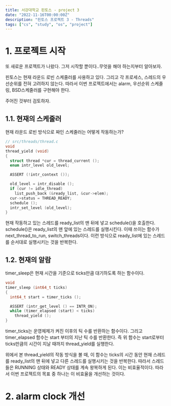 ```yaml
---
title: 서강대학교 핀토스 - project 3
date: "2022-11-16T00:00:00Z"
description: "핀토스 프로젝트 3 - Threads"
tags: ["cs", "study", "os", "project"]
---
```


# 1. 프로젝트 시작

또 새로운 프로젝트가 나왔다. 그저 시작할 뿐이다..무엇을 해야 하는지부터 알아보자.

핀토스는 현재 라운드 로빈 스케줄러를 사용하고 있다. 그리고 각 프로세스, 스레드의 우선순위를 전혀 고려하지 않는다. 따라서 이번 프로젝트에서는 alarm, 우선순위 스케줄링, BSD스케줄러를 구현해야 한다.

주어진 것부터 검토하자.

## 1.1. 현재의 스케줄러

현재 라운드 로빈 방식으로 짜인 스케줄러는 어떻게 작동하는가?

```c
// src/threads/thread.c
void
thread_yield (void)
{
  struct thread *cur = thread_current ();
  enum intr_level old_level;

  ASSERT (!intr_context ());

  old_level = intr_disable ();
  if (cur != idle_thread)
    list_push_back (&ready_list, &cur->elem);
  cur->status = THREAD_READY;
  schedule ();
  intr_set_level (old_level);
}
```

현재 작동하고 있는 스레드를 ready_list의 맨 뒤에 넣고 schedule()을 호출한다. schedule()은 ready_list의 맨 앞에 있는 스레드를 실행시킨다. 이때 쓰이는 함수가 next_thread_to_run, switch_threads이다. 이런 방식으로 ready_list에 있는 스레드를 순서대로 실행시키는 것을 반복한다.

## 1.2. 현재의 알람

timer_sleep은 현재 시간을 기준으로 ticks만큼 대기하도록 하는 함수이다.

```c
void
timer_sleep (int64_t ticks)
{
  int64_t start = timer_ticks ();

  ASSERT (intr_get_level () == INTR_ON);
  while (timer_elapsed (start) < ticks)
    thread_yield ();
}
```

timer_ticks는 운영체제가 켜진 이후의 틱 수를 반환하는 함수이다. 그리고 timer_elapsed 함수는 start 부터의 지난 틱 수를 반환한다. 즉 위 함수는 start로부터 ticks만큼의 시간이 지날 때까지 thread_yield를 실행한다.

위에서 본 thread_yield의 작동 방식을 볼 때, 이 함수는 ticks의 시간 동안 현재 스레드를 ready_list의 맨 뒤에 넣고 다른 스레드를 실행시키는 것을 반복한다. 따라서 스레드들은 RUNNING 상태와 READY 상태를 계속 왕복하게 된다. 이는 비효율적이다. 따라서 이번 프로젝트의 목표 중 하나는 이 비효율을 개선하는 것이다.

# 2. alarm clock 개선
